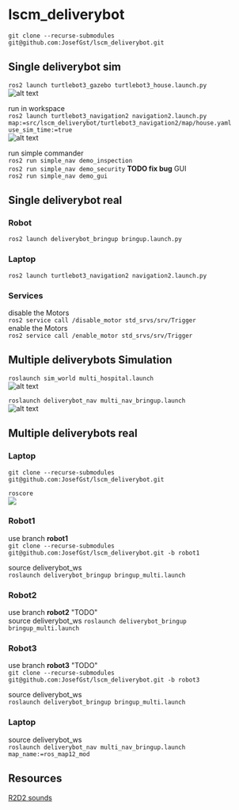 # lscm_deliverybot
`git clone --recurse-submodules git@github.com:JosefGst/lscm_deliverybot.git`

## Single deliverybot sim
`ros2 launch turtlebot3_gazebo turtlebot3_house.launch.py`  
![alt text](https://github.com/JosefGst/lscm_deliverybot/blob/main/images/single_hospital.png)  

run in workspace  
`ros2 launch turtlebot3_navigation2 navigation2.launch.py map:=src/lscm_deliverybot/turtlebot3_navigation2/map/house.yaml use_sim_time:=true`  
![alt text](https://github.com/JosefGst/lscm_deliverybot/blob/main/images/single_deliverybot.png) 

run simple commander  
`ros2 run simple_nav demo_inspection`  
`ros2 run simple_nav demo_security` **TODO fix bug**
GUI  
`ros2 run simple_nav demo_gui`
## Single deliverybot real
### Robot
`ros2 launch deliverybot_bringup bringup.launch.py`
### Laptop
`ros2 launch turtlebot3_navigation2 navigation2.launch.py`
### Services
disable the Motors  
`ros2 service call /disable_motor std_srvs/srv/Trigger`  
enable the Motors  
`ros2 service call /enable_motor std_srvs/srv/Trigger`

## Multiple deliverybots Simulation
`roslaunch sim_world multi_hospital.launch`  
![alt text](https://github.com/JosefGst/lscm_deliverybot/blob/main/images/multi_hospital.png)

`roslaunch deliverybot_nav multi_nav_bringup.launch`  
![alt text](https://github.com/JosefGst/lscm_deliverybot/blob/main/images/multi_deliverybot.png)




## Multiple deliverybots real

### Laptop
`git clone --recurse-submodules git@github.com:JosefGst/lscm_deliverybot.git`

`roscore`  
![](https://github.com/JosefGst/lscm_deliverybot/blob/main/images/split_screen_delivery.gif)

### Robot1
use branch **robot1**  
`git clone --recurse-submodules git@github.com:JosefGst/lscm_deliverybot.git -b robot1`

source deliverybot_ws  
`roslaunch deliverybot_bringup bringup_multi.launch`

### Robot2
use branch **robot2** "TODO"  
source deliverybot_ws 
`roslaunch deliverybot_bringup bringup_multi.launch`

### Robot3
use branch **robot3** "TODO"  
`git clone --recurse-submodules git@github.com:JosefGst/lscm_deliverybot.git -b robot3`

source deliverybot_ws  
`roslaunch deliverybot_bringup bringup_multi.launch`

### Laptop
source deliverybot_ws  
`roslaunch deliverybot_nav multi_nav_bringup.launch map_name:=ros_map12_mod`

## Resources
[R2D2 sounds](https://www.soundboard.com/sb/r2d2_r2_d2_sounds)
